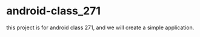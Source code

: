 # android-class_271
this project is for android class 271, and we will create a simple application.

